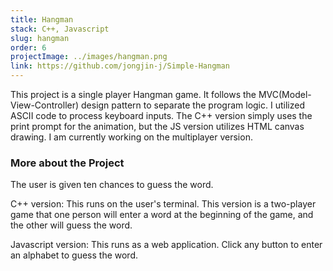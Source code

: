 ```yaml
---
title: Hangman
stack: C++, Javascript
slug: hangman
order: 6
projectImage: ../images/hangman.png
link: https://github.com/jongjin-j/Simple-Hangman
---
```


This project is a single player Hangman game. It follows the MVC(Model-View-Controller) design pattern to separate the program logic. I utilized ASCII code to process keyboard inputs. The C++ version simply uses the print prompt for the animation, but the JS version utilizes HTML canvas drawing. I am currently working on the multiplayer version. 

### More about the Project

The user is given ten chances to guess the word.

C++ version: This runs on the user's terminal. This version is a two-player game that one person will enter a word at the beginning of the game, and the other will guess the word. 

Javascript version: This runs as a web application. Click any button to enter an alphabet to guess the word. 

